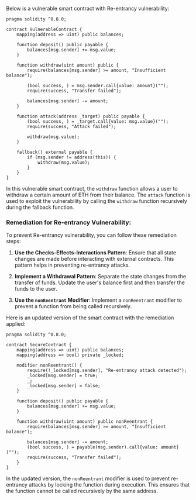 Below is a vulnerable smart contract with Re-entrancy vulnerability:

```solidity
pragma solidity ^0.8.0;

contract VulnerableContract {
    mapping(address => uint) public balances;

    function deposit() public payable {
        balances[msg.sender] += msg.value;
    }

    function withdraw(uint amount) public {
        require(balances[msg.sender] >= amount, "Insufficient balance");
        
        (bool success, ) = msg.sender.call{value: amount}("");
        require(success, "Transfer failed");
        
        balances[msg.sender] -= amount;
    }

    function attack(address _target) public payable {
        (bool success, ) = _target.call{value: msg.value}("");
        require(success, "Attack failed");
        
        withdraw(msg.value);
    }

    fallback() external payable {
        if (msg.sender != address(this)) {
            withdraw(msg.value);
        }
    }
}
```

In this vulnerable smart contract, the `withdraw` function allows a user to withdraw a certain amount of ETH from their balance. The `attack` function is used to exploit the vulnerability by calling the `withdraw` function recursively during the fallback function.

### Remediation for Re-entrancy Vulnerability:

To prevent Re-entrancy vulnerability, you can follow these remediation steps:

1. **Use the Checks-Effects-Interactions Pattern**: Ensure that all state changes are made before interacting with external contracts. This pattern helps in preventing re-entrancy attacks.

2. **Implement a Withdrawal Pattern**: Separate the state changes from the transfer of funds. Update the user's balance first and then transfer the funds to the user.

3. **Use the `nonReentrant` Modifier**: Implement a `nonReentrant` modifier to prevent a function from being called recursively.

Here is an updated version of the smart contract with the remediation applied:

```solidity
pragma solidity ^0.8.0;

contract SecureContract {
    mapping(address => uint) public balances;
    mapping(address => bool) private _locked;

    modifier nonReentrant() {
        require(!_locked[msg.sender], "Re-entrancy attack detected");
        _locked[msg.sender] = true;
        _;
        _locked[msg.sender] = false;
    }

    function deposit() public payable {
        balances[msg.sender] += msg.value;
    }

    function withdraw(uint amount) public nonReentrant {
        require(balances[msg.sender] >= amount, "Insufficient balance");
        
        balances[msg.sender] -= amount;
        (bool success, ) = payable(msg.sender).call{value: amount}("");
        require(success, "Transfer failed");
    }
}
```

In the updated version, the `nonReentrant` modifier is used to prevent re-entrancy attacks by locking the function during execution. This ensures that the function cannot be called recursively by the same address.